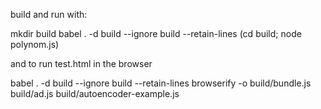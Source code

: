 

build and run with:

   mkdir build
   babel . -d build --ignore build --retain-lines
   (cd build; node polynom.js)

and to run test.html in the browser

   babel . -d build --ignore build --retain-lines
   browserify -o build/bundle.js build/ad.js build/autoencoder-example.js

